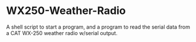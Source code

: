 # WX250-Weather-Radio

A shell script to start a program, and a program to read the serial data from a CAT WX-250 weather radio w/serial output.
